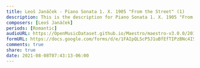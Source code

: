 ```yaml
---
title: Leoš Janáček - Piano Sonata 1. X. 1905 "From the Street" (1)
description: This is the description for Piano Sonata 1. X. 1905 "From the Street" by Leoš Janáček
composers: [Leoš Janáček]
periods: [Romantic]
audioURL: https://OpenMusicDataset.github.io/Maestro/maestro-v3.0.0/2018/MIDI-Unprocessed_Recital13-15_MID--AUDIO_14_R1_2018_wav--4.midi
formURL: https://docs.google.com/forms/d/e/1FAIpQLScP5J1uBfEfTIPzBNc4I5tA6VBVVCnVVLDkXcjctSmhdR3mhw/viewform
comments: true
share: true
date: 2021-08-08T07:43:13-06:00
---
```

